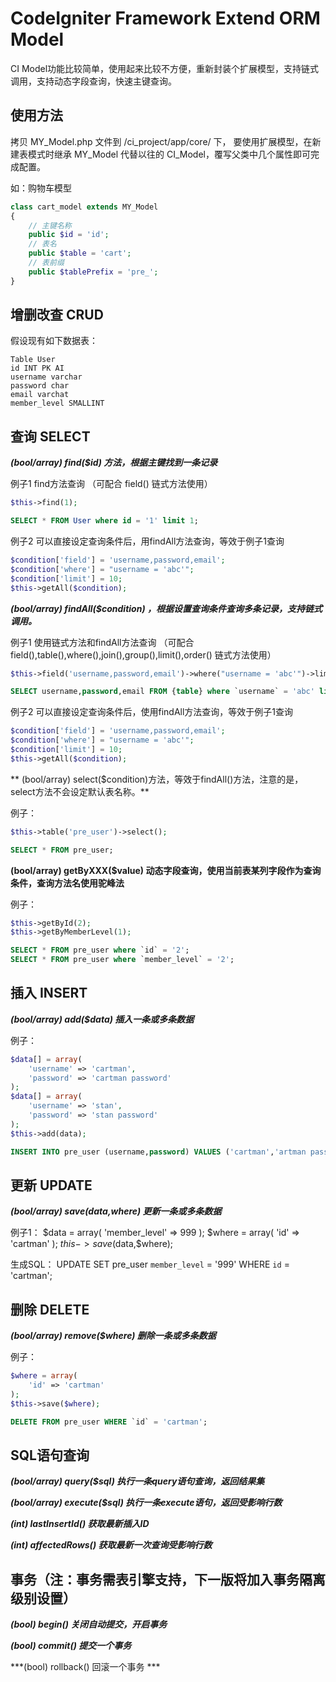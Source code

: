 # CodeIgniter Framework Extend ORM Model 

CI Model功能比较简单，使用起来比较不方便，重新封装个扩展模型，支持链式调用，支持动态字段查询，快速主键查询。

## 使用方法

拷贝 MY_Model.php 文件到 /ci_project/app/core/ 下，
要使用扩展模型，在新建表模式时继承 MY_Model 代替以往的 CI_Model，覆写父类中几个属性即可完成配置。

如：购物车模型

```php
class cart_model extends MY_Model
{
	// 主键名称
	public $id = 'id';
	// 表名
	public $table = 'cart';
	// 表前缀
	public $tablePrefix = 'pre_';
}
```

## 增删改查 CRUD

假设现有如下数据表：
```shell
Table User
id INT PK AI
username varchar
password char
email varchat
member_level SMALLINT
```

## 查询 SELECT

***(bool/array) find($id) 方法，根据主键找到一条记录***

例子1 find方法查询
（可配合 field() 链式方法使用）
```php
$this->find(1);
```
```sql
SELECT * FROM User where id = '1' limit 1;
```
例子2 可以直接设定查询条件后，用findAll方法查询，等效于例子1查询
```php
$condition['field'] = 'username,password,email';
$condition['where'] = "username = 'abc'";
$condition['limit'] = 10;
$this->getAll($condition);
```

***(bool/array) findAll($condition) ，根据设置查询条件查询多条记录，支持链式调用。***

例子1 使用链式方法和findAll方法查询
（可配合 field(),table(),where(),join(),group(),limit(),order() 链式方法使用）
```php
$this->field('username,password,email')->where("username = 'abc'")->limit(10)->findAll();
```
```sql
SELECT username,password,email FROM {table} where `username` = 'abc' limit 10;
```

例子2 可以直接设定查询条件后，使用findAll方法查询，等效于例子1查询
```php
$condition['field'] = 'username,password,email';
$condition['where'] = "username = 'abc'";
$condition['limit'] = 10;
$this->getAll($condition);
```

** (bool/array) select($condition)方法，等效于findAll()方法，注意的是，select方法不会设定默认表名称。**

例子：
```php
$this->table('pre_user')->select();
```
```sql
SELECT * FROM pre_user;
```

**(bool/array) getByXXX($value) 动态字段查询，使用当前表某列字段作为查询条件，查询方法名使用驼峰法**

例子：
```php
$this->getById(2);
$this->getByMemberLevel(1);
```
```sql
SELECT * FROM pre_user where `id` = '2';
SELECT * FROM pre_user where `member_level` = '2';
```

## 插入 INSERT

***(bool/array) add($data) 插入一条或多条数据***

例子：
```php
$data[] = array(
	'username' => 'cartman',
	'password' => 'cartman password'
);
$data[] = array(
	'username' => 'stan',
	'password' => 'stan password'
);
$this->add(data);
```
```sql
INSERT INTO pre_user (username,password) VALUES ('cartman','artman password'),('stan','stan password');
```

## 更新 UPDATE

***(bool/array) save($data,$where) 更新一条或多条数据***

例子1：
$data = array(
	'member_level' => 999
);
$where = array(
	'id' => 'cartman'
);
$this->save($data,$where);

生成SQL：
UPDATE SET pre_user `member_level` = '999'
WHERE `id` = 'cartman';

## 删除 DELETE

***(bool/array) remove($where) 删除一条或多条数据***

例子：
```php
$where = array(
	'id' => 'cartman'
);
$this->save($where);
```
```sql
DELETE FROM pre_user WHERE `id` = 'cartman';
```

## SQL语句查询

***(bool/array) query($sql) 执行一条query语句查询，返回结果集***

***(bool/array) execute($sql) 执行一条execute语句，返回受影响行数***

***(int) lastInsertId() 获取最新插入ID***

***(int) affectedRows() 获取最新一次查询受影响行数***

## 事务（注：事务需表引擎支持，下一版将加入事务隔离级别设置）

***(bool) begin() 关闭自动提交，开启事务***

***(bool) commit() 提交一个事务***

***(bool) rollback() 回滚一个事务 ***








